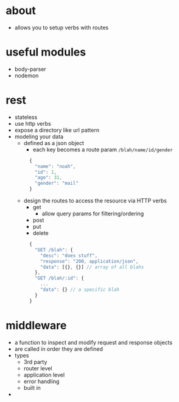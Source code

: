 # about
  - allows you to setup verbs with routes

# useful modules
  - body-parser
  - nodemon

# rest
  - stateless
  - use http verbs
  - expose a directory like url pattern
  - modeling your data
    - defined as a json object
      - each key becomes a route param `/blah/name/id/gender`
      ```javascript
        {
          "name": "noah",
          "id": 1,
          "age": 31,
          "gender": "mail"
        }
      ```
    - design the routes to access the resource via HTTP verbs
      - get
        - allow query params for filtering/ordering
      - post
      - put
      - delete
      ```javascript
        {
          "GET /blah": {
            "desc": "does stuff",
            "response": "200, application/json",
            "data": [{}, {}] // array of all blahs
          },
          "GET /blah/:id": {
            ...
            "data": {} // a specific blah
          }
        }
      ```

# middleware
  - a function to inspect and modify request and response objects
  - are called in order they are defined
  - types
    - 3rd party
    - router level
    - application level
    - error handling
    - built in
  -

